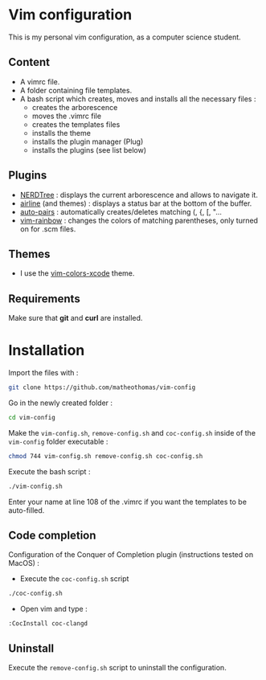 # Vim configuration

This is my personal vim configuration, as a computer science student.

## Content
- A vimrc file.
- A folder containing file templates.
- A bash script which creates, moves and installs all the necessary files :
    - creates the arborescence
    - moves the .vimrc file
    - creates the templates files
    - installs the theme
    - installs the plugin manager (Plug)
    - installs the plugins (see list below)

## Plugins
- [NERDTree](https://github.com/preservim/nerdtree) : displays the current arborescence and allows to navigate it.
- [airline](https://github.com/vim-airline/vim-airline) (and themes) : displays a status bar at the bottom of the buffer.
- [auto-pairs](https://github.com/jiangmiao/auto-pairs) : automatically creates/deletes matching (, {, [, "...
- [vim-rainbow](https://github.com/frazrepo/vim-rainbow) : changes the colors of matching parentheses, only turned on for .scm files.

## Themes
- I use the [vim-colors-xcode](https://github.com/lunacookies/vim-colors-xcode) theme.

## Requirements
Make sure that **git** and **curl** are installed.

# Installation 
Import the files with :
```bash
git clone https://github.com/matheothomas/vim-config
```

Go in the newly created folder :
```bash
cd vim-config
```

Make the `vim-config.sh`, `remove-config.sh` and `coc-config.sh` inside of the `vim-config` folder executable : 
```bash
chmod 744 vim-config.sh remove-config.sh coc-config.sh
```

Execute the bash script :
```bash
./vim-config.sh
```

Enter your name at line 108 of the .vimrc if you want the templates to be auto-filled.

## Code completion
Configuration of the Conquer of Completion plugin (instructions tested on MacOS) :

- Execute the `coc-config.sh` script
```bash
./coc-config.sh
```

- Open vim and type :
```vim
:CocInstall coc-clangd
```

## Uninstall
Execute the `remove-config.sh` script to uninstall the configuration. 

